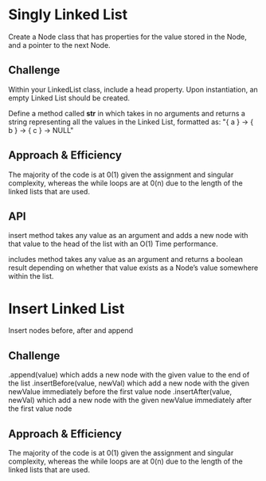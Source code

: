 # Singly Linked List

Create a Node class that has properties for the value stored in the Node, and a pointer to the next Node.

## Challenge
Within your LinkedList class, include a head property. Upon instantiation, an empty Linked List should be created.

Define a method called __str__ in which takes in no arguments and returns a string representing all the values in the Linked List, formatted as:
"{ a } -> { b } -> { c } -> NULL"

## Approach & Efficiency

The majority of the code is at 0(1) given the assignment and singular complexity, whereas the while loops are at 0(n) due to the length of the linked lists that are used.

## API

insert method takes any value as an argument and adds a new node with that value to the head of the list with an O(1) Time performance.

includes method takes any value as an argument and returns a boolean result depending on whether that value exists as a Node’s value somewhere within the list.



# Insert Linked List

Insert nodes before, after and append

## Challenge
.append(value) which adds a new node with the given value to the end of the list
.insertBefore(value, newVal) which add a new node with the given newValue immediately before the first value node
.insertAfter(value, newVal) which add a new node with the given newValue immediately after the first value node

## Approach & Efficiency

The majority of the code is at 0(1) given the assignment and singular complexity, whereas the while loops are at 0(n) due to the length of the linked lists that are used.

